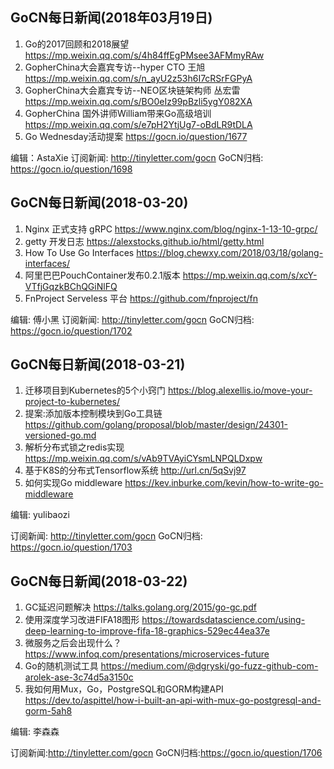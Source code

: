 ## GoCN每日新闻(2018年03月19日)

1. Go的2017回顾和2018展望 https://mp.weixin.qq.com/s/4h84ffEgPMsee3AFMmyRAw
2. GopherChina大会嘉宾专访--hyper CTO 王旭 https://mp.weixin.qq.com/s/n_ayU2z53h6I7cRSrFGPyA
3. GopherChina大会嘉宾专访--NEO区块链架构师 丛宏雷 https://mp.weixin.qq.com/s/BO0eIz99pBzli5ygY082XA
4. GopherChina 国外讲师William带来Go高级培训  https://mp.weixin.qq.com/s/e7pH2YtjUg7-oBdLR9tDLA
5. Go Wednesday活动提案 https://gocn.io/question/1677

编辑：AstaXie
订阅新闻: http://tinyletter.com/gocn
GoCN归档: https://gocn.io/question/1698

## GoCN每日新闻(2018-03-20)

1. Nginx 正式支持 gRPC https://www.nginx.com/blog/nginx-1-13-10-grpc/ 
2. getty 开发日志 https://alexstocks.github.io/html/getty.html
3. How To Use Go Interfaces https://blog.chewxy.com/2018/03/18/golang-interfaces/
4. 阿里巴巴PouchContainer发布0.2.1版本 https://mp.weixin.qq.com/s/xcY-VTfjGqzkBChQGiNlFQ
5. FnProject Serveless 平台  https://github.com/fnproject/fn

编辑: 傅小黑
订阅新闻: http://tinyletter.com/gocn
GoCN归档: https://gocn.io/question/1702


## GoCN每日新闻(2018-03-21)

1. 迁移项目到Kubernetes的5个小窍门 https://blog.alexellis.io/move-your-project-to-kubernetes/
2. 提案:添加版本控制模块到Go工具链 https://github.com/golang/proposal/blob/master/design/24301-versioned-go.md
3. 解析分布式锁之redis实现 https://mp.weixin.qq.com/s/vAb9TVAyiCYsmLNPQLDxpw
4. 基于K8S的分布式Tensorflow系统 http://url.cn/5qSvj97
5. 如何实现Go middleware https://kev.inburke.com/kevin/how-to-write-go-middleware

编辑: yulibaozi

订阅新闻: http://tinyletter.com/gocn
GoCN归档: https://gocn.io/question/1703


## GoCN每日新闻(2018-03-22)

1. GC延迟问题解决 https://talks.golang.org/2015/go-gc.pdf
2. 使用深度学习改进FIFA18图形 https://towardsdatascience.com/using-deep-learning-to-improve-fifa-18-graphics-529ec44ea37e
3. 微服务之后会出现什么？ https://www.infoq.com/presentations/microservices-future 
4. Go的随机测试工具 https://medium.com/@dgryski/go-fuzz-github-com-arolek-ase-3c74d5a3150c
5. 我如何用Mux，Go，PostgreSQL和GORM构建API https://dev.to/aspittel/how-i-built-an-api-with-mux-go-postgresql-and-gorm-5ah8

编辑: 李森森

订阅新闻:http://tinyletter.com/gocn
GoCN归档:https://gocn.io/question/1706
